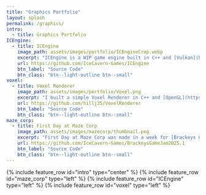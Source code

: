 ```yaml
---
title: "Graphics Portfolio"
layout: splash
permalink: /graphics/
intro: 
  - title: Graphics Portfolio
ICEngine:
  - title: ICEngine
    image_path: assets/images/portfolio/ICEngineCrop.webp
    excerpt: "ICEngine is a WIP game engine built in C++ and [Vulkan](https://www.vulkan.org/). The engine currently supports building simple scenes with directional and point lighting, loading models, and basic PBR materials."
    url: https://github.com/IceCavern-Games/ICEngine
    btn_label: "Source Code"
    btn_class: "btn--light-outline btn--small"
voxel:
  - title: Voxel Renderer
    image_path: assets/images/portfolio/Voxel.png
    excerpt: "I built a simple Voxel Renderer in C++ and [OpenGL](https://www.opengl.org/). [MagicaVoxel](https://ephtracy.github.io/) models are parsed and converted to a mesh for rendering. I also use a normal based outline post-processing shader to add some stylization."
    url: https://github.com/hillj35/VoxelRenderer
    btn_label: "Source Code"
    btn_class: "btn--light-outline btn--small"
maze_corp:
  - title: First Day at Maze Corp
    image_path: assets/images/mazecorp/thumbnail.png
    excerpt: "First Day at Maze Corp was made in a week for [Brackeys Game Jam 2025.1](https://itch.io/jam/brackeys-13) and ranked 59 out of 2199 entries with 4.1/5 stars in visuals. My goal was to make something that visually stands out from other entries using [Unity's Scriptable Render Pipeline](https://unity.com/features/srp) to build a custom post-processing effect. You can read more about all the graphics work I did on this game in my [blog post](/Portfolio/blog/maze-corp-graphics/)."
    url: https://github.com/IceCavern-Games/BrackeysGameJam2025.1
    btn_label: "Source Code"
    btn_class: "btn--light-outline btn--small"
---
```

{% include feature_row id="intro" type="center" %}
{% include feature_row id="maze_corp" type="left" %}
{% include feature_row id="ICEngine" type="left" %}
{% include feature_row id="voxel" type="left" %}